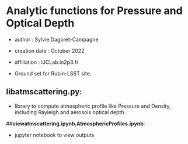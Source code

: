 # Analytic functions for Pressure and Optical Depth

- author : Sylvie Dagoret-Campagne
- creation date : October 2022
- affiliation : IJCLab.in2p3.fr


- Ground set for Rubin-LSST site.

## **libatmscattering.py**:

- library to compute atmospheric profile like Pressure and Density, including Rayleigh and aerosols optical depth


##**viewatmscattering.ipynb**,**AtmosphericProfiles.ipynb**:

- jupyter notebook to view outputs
